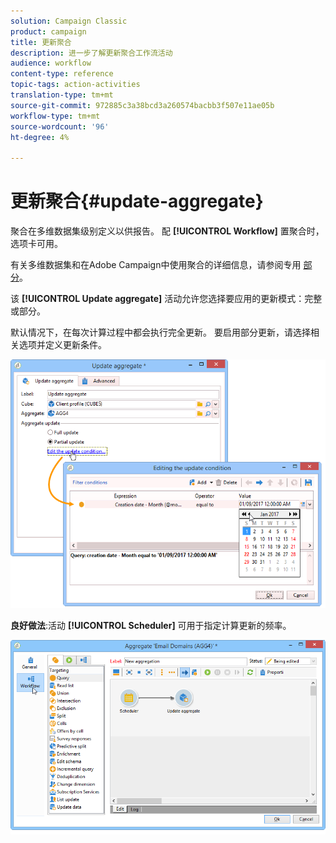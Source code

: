 ```yaml
---
solution: Campaign Classic
product: campaign
title: 更新聚合
description: 进一步了解更新聚合工作流活动
audience: workflow
content-type: reference
topic-tags: action-activities
translation-type: tm+mt
source-git-commit: 972885c3a38bcd3a260574bacbb3f507e11ae05b
workflow-type: tm+mt
source-wordcount: '96'
ht-degree: 4%

---
```



# 更新聚合{#update-aggregate}

聚合在多维数据集级别定义以供报告。 配 **[!UICONTROL Workflow]** 置聚合时，选项卡可用。

有关多维数据集和在Adobe Campaign中使用聚合的详细信息，请参阅专用 [部分](../../reporting/using/concepts-and-methodology.md#calculating-and-using-aggregates)。

该 **[!UICONTROL Update aggregate]** 活动允许您选择要应用的更新模式：完整或部分。

默认情况下，在每次计算过程中都会执行完全更新。 要启用部分更新，请选择相关选项并定义更新条件。

![](assets/s_advuser_cube_agregate_05.png)

**良好做法**:活动 **[!UICONTROL Scheduler]** 可用于指定计算更新的频率。

![](assets/s_advuser_cube_agregate_04.png)

